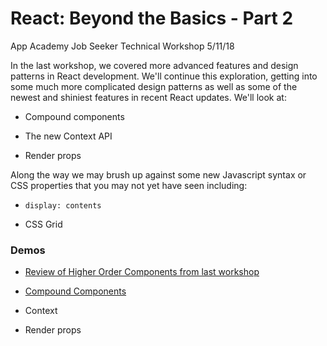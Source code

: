 # React: Beyond the Basics - Part 2

App Academy Job Seeker Technical Workshop 5/11/18

In the last workshop, we covered more advanced features and design patterns in React development. We'll continue this exploration, getting into some much more complicated design patterns as well as some of the newest and shiniest features in recent React updates. We'll look at:

* Compound components

* The new Context API

* Render props

Along the way we may brush up against some new Javascript syntax or CSS properties that you may not yet have seen including:

* `display: contents`

* CSS Grid

### Demos

* [Review of Higher Order Components from last workshop](https://github.com/matthaws/react-workshop/tree/master/src/components/higherOrderComponents)

* [Compound Components](./src/components/compoundComponents/)

* Context

* Render props
